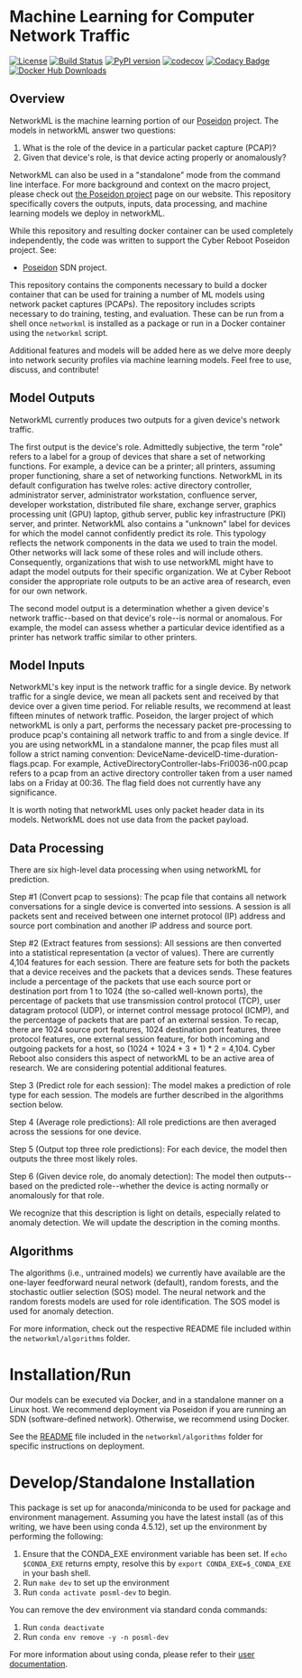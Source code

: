 # Machine Learning for Computer Network Traffic

[![License](https://img.shields.io/badge/License-Apache%202.0-blue.svg)](https://opensource.org/licenses/Apache-2.0)
[![Build Status](https://api.travis-ci.com/CyberReboot/NetworkML.svg?branch=master)](https://travis-ci.com/CyberReboot/NetworkML)
[![PyPI version](https://badge.fury.io/py/networkml.svg)](https://badge.fury.io/py/networkml)
[![codecov](https://codecov.io/gh/CyberReboot/NetworkML/branch/master/graph/badge.svg)](https://codecov.io/gh/CyberReboot/NetworkML)
[![Codacy Badge](https://api.codacy.com/project/badge/Grade/28bb6ce9fa154134b8dda35c5d5d7010)](https://www.codacy.com/app/CyberReboot/NetworkML?utm_source=github.com&amp;utm_medium=referral&amp;utm_content=CyberReboot/NetworkML&amp;utm_campaign=Badge_Grade)
[![Docker Hub Downloads](https://img.shields.io/docker/pulls/cyberreboot/networkml.svg)](https://hub.docker.com/r/cyberreboot/networkml/)

## Overview
NetworkML is the machine learning portion of our [Poseidon](https://github.com/CyberReboot/poseidon)
project. The models in networkML answer two questions:
  1. What is the role of the device in a particular packet capture (PCAP)?
  2. Given that device's role, is that device acting properly or anomalously?

NetworkML can also be used in a "standalone" mode from the command line interface.
For more background and context on the macro project, please check out
[the Poseidon project](https://www.cyberreboot.org/projects/poseidon/)
page on our website. This repository specifically covers the outputs, inputs,
data processing, and machine learning models we deploy in networkML.

While this repository and resulting docker container can be used completely
independently, the code was written to support the Cyber Reboot Poseidon
project. See:

- [Poseidon](https://github.com/CyberReboot/poseidon) SDN project.

This repository contains the components necessary to build a docker container
that can be used for training a number of ML models using network packet
captures (PCAPs). The repository includes scripts necessary to do training,
testing, and evaluation. These can be run from a shell once `networkml` is
installed as a package or run in a Docker container using the `networkml`
script.

Additional features and models will be added here as we delve more
deeply into network security profiles via machine learning models. Feel
free to use, discuss, and contribute!

## Model Outputs
NetworkML currently produces two outputs for a given device's network traffic.

The first output is the device's role. Admittedly subjective, the term "role"
refers to a label for a group of devices that share a set of networking functions.
For example, a device can be a printer; all printers, assuming proper functioning,
share a set of networking functions. NetworkML in its default configuration has
twelve roles: active directory controller, administrator server, administrator
workstation, confluence server, developer workstation, distributed file share,
exchange server, graphics processing unit (GPU) laptop, github server, public
key infrastructure (PKI) server, and printer. NetworkML also contains a
"unknown" label for devices for which the model cannot confidently predict its
role. This typology reflects the network components in the data we used to train
the model. Other networks will lack some of these roles and will include others.
Consequently, organizations that wish to use networkML might have to adapt the
model outputs for their specific organization. We at Cyber Reboot consider the
appropriate role outputs to be an active area of research, even for our own
network.

The second model output is a determination whether a given device's network
traffic--based on that device's role--is normal or anomalous. For example,
the model can assess whether a particular device identified as a printer has
network traffic similar to other printers.

## Model Inputs
NetworkML's key input is the network traffic for a single device. By network
traffic for a single device, we mean all packets sent and received by that
device over a given time period. For reliable results, we recommend at least
fifteen minutes of network traffic. Poseidon, the larger project of which
networkML is only a part, performs the necessary packet pre-processing to
produce pcap's containing all network traffic to and from a single device. If
you are using networkML in a standalone manner, the pcap files must all follow
a strict naming convention: DeviceName-deviceID-time-duration-flags.pcap. For
example, ActiveDirectoryController-labs-Fri0036-n00.pcap refers to a pcap from
an active directory controller taken from a user named labs on a Friday at
00:36. The flag field does not currently have any significance.

It is worth noting that networkML uses only packet header data in its models.
NetworkML does not use data from the packet payload.

## Data Processing

There are six high-level data processing when using networkML for prediction.

Step #1 (Convert pcap to sessions): The pcap file that contains all network
conversations for a single device is converted into sessions. A session is all
packets sent and received between one internet protocol (IP) address and source
port combination and another IP address and source port.

Step #2 (Extract features from sessions): All sessions are then converted into
a statistical representation (a vector of values). There are currently 4,104
features for each session. There are feature sets for both the packets
that a device receives and the packets that a devices sends. These features
include a percentage of the packets that use each source port or destination
port from 1 to 1024 (the so-called well-known ports), the percentage of packets
that use transmission control protocol (TCP), user datagram protocol (UDP), or
internet control message protocol (ICMP), and the percentage of packets that are
part of an external session. To recap, there are 1024 source port features, 1024
destination port features, three protocol features, one external session feature,
for both incoming and outgoing packets for a host, so (1024 + 1024 + 3 + 1) * 2
= 4,104. Cyber Reboot also considers this aspect of networkML to be an active
area of research. We are considering potential additional features.

Step 3 (Predict role for each session): The model makes a prediction of role
type for each session. The models are further described in the algorithms
section below.

Step 4 (Average role predictions): All role predictions are then averaged
across the sessions for one device.

Step 5 (Output top three role predictions): For each device, the model then
outputs the three most likely roles.

Step 6 (Given device role, do anomaly detection): The model then outputs--
based on the predicted role--whether the device is acting normally or
anomalously for that role.

We recognize that this description is light on details, especially related to
anomaly detection. We will update the description in the coming months.

## Algorithms

The algorithms (i.e., untrained models) we currently have available are the
one-layer feedforward neural network (default), random forests, and the stochastic
outlier selection (SOS) model. The neural network and the random forests models
are used for role identification. The SOS model is used for anomaly detection.

For more information, check out the respective README file included within
the `networkml/algorithms` folder.

# Installation/Run

Our models can be executed via Docker, and in a standalone manner on a
Linux host. We recommend deployment via Poseidon if you are running an SDN
(software-defined network). Otherwise, we recommend using Docker.

See the [README](https://github.com/CyberReboot/NetworkML/blob/master/networkml/algorithms/README.md) file included in the `networkml/algorithms` folder for specific instructions on deployment.

# Develop/Standalone Installation

This package is set up for anaconda/miniconda to be used for package and environment
management. Assuming you have the latest install (as of this writing, we have been using
conda 4.5.12), set up the environment by performing the following:
 1. Ensure that the CONDA_EXE environment variable has been set. If `echo $CONDA_EXE`
returns empty, resolve this by `export CONDA_EXE=$_CONDA_EXE` in your bash shell.
 2. Run `make dev` to set up the environment
 3. Run `conda activate posml-dev` to begin.

You can remove the dev environment via standard conda commands:
 1. Run `conda deactivate`
 2. Run `conda env remove -y -n posml-dev`

For more information about using conda, please refer to their
[user documentation](https://conda.io/projects/conda/en/latest/user-guide/getting-started.html).
